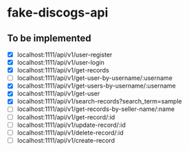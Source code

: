 # fake-discogs-api

## To be implemented

- [x] localhost:1111/api/v1/user-register
- [x] localhost:1111/api/v1/user-login
- [x] localhost:1111/api/v1/get-records
- [ ] localhost:1111/api/v1/get-user-by-username/:username
- [x] localhost:1111/api/v1/get-users-by-username/:username
- [x] localhost:1111/api/v1/get-user
- [x] localhost:1111/api/v1/search-records?search_term=sample
- [ ] localhost:1111/api/v1/get-records-by-seller-name/:name
- [ ] localhost:1111/api/v1/get-record/:id
- [ ] localhost:1111/api/v1/update-record/:id
- [ ] localhost:1111/api/v1/delete-record/:id
- [ ] localhost:1111/api/v1/create-record
